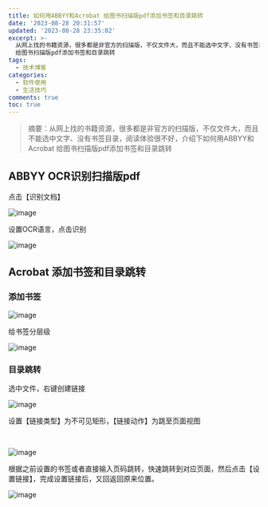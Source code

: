 ```yaml
---
title: 如何用ABBYY和Acrobat 给图书扫描版pdf添加书签和目录跳转
date: '2023-08-28 20:31:57'
updated: '2023-08-28 23:35:02'
excerpt: >-
  从网上找的书籍资源，很多都是非官方的扫描版，不仅文件大，而且不能选中文字、没有书签目录，阅读体验很不好，介绍下如何用ABBYY和Acrobat
  给图书扫描版pdf添加书签和目录跳转
tags:
  - 技术博客
categories:
  - 软件使用
  - 生活技巧
comments: true
toc: true
---
```



> 摘要：从网上找的书籍资源，很多都是非官方的扫描版，不仅文件大，而且不能选中文字、没有书签目录，阅读体验很不好，介绍下如何用ABBYY和Acrobat 给图书扫描版pdf添加书签和目录跳转

## ABBYY OCR识别扫描版pdf

点击【识别文档】

​![image](https://cdn.staticaly.com/gh/Achuan-2/PicBed@pic/assets/202308282304858.png)​

设置OCR语言，点击识别

​![image](https://cdn.staticaly.com/gh/Achuan-2/PicBed@pic/assets/202308282313720.png)​

## Acrobat 添加书签和目录跳转

### 添加书签

​![image](https://cdn.staticaly.com/gh/Achuan-2/PicBed@pic/assets/202308282314966.png)​

给书签分层级

​![image](https://cdn.staticaly.com/gh/Achuan-2/PicBed@pic/assets/202308282320715.png)​

### 目录跳转

选中文件，右键创建链接

​​​![image](https://cdn.staticaly.com/gh/Achuan-2/PicBed@pic/assets/202308282321229.png)​​

设置【链接类型】为不可见矩形，【链接动作】为跳至页面视图

‍

​​![image](https://cdn.staticaly.com/gh/Achuan-2/PicBed@pic/assets/202308282320705.png)

根据之前设置的书签或者直接输入页码跳转，快速跳转到对应页面，然后点击【设置链接】，完成设置链接后，又回返回原来位置。

​​​![image](https://cdn.staticaly.com/gh/Achuan-2/PicBed@pic/assets/202308282323267.png)​​​
